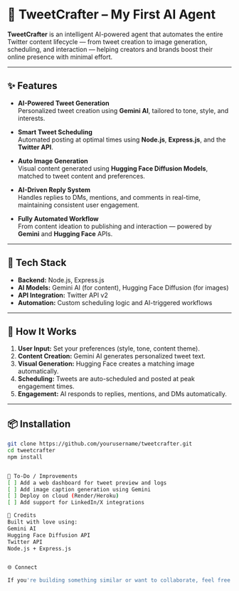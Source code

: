 # 🚀 TweetCrafter – My First AI Agent

**TweetCrafter** is an intelligent AI-powered agent that automates the entire Twitter content lifecycle — from tweet creation to image generation, scheduling, and interaction — helping creators and brands boost their online presence with minimal effort.

---

## ✨ Features

- **AI-Powered Tweet Generation**  
  Personalized tweet creation using **Gemini AI**, tailored to tone, style, and interests.

- **Smart Tweet Scheduling**  
  Automated posting at optimal times using **Node.js**, **Express.js**, and the **Twitter API**.

- **Auto Image Generation**  
  Visual content generated using **Hugging Face Diffusion Models**, matched to tweet content and preferences.

- **AI-Driven Reply System**  
  Handles replies to DMs, mentions, and comments in real-time, maintaining consistent user engagement.

- **Fully Automated Workflow**  
  From content ideation to publishing and interaction — powered by **Gemini** and **Hugging Face** APIs.

---

## 🧠 Tech Stack

- **Backend:** Node.js, Express.js  
- **AI Models:** Gemini AI (for content), Hugging Face Diffusion (for images)  
- **API Integration:** Twitter API v2  
- **Automation:** Custom scheduling logic and AI-triggered workflows

---

## 🚀 How It Works

1. **User Input:** Set your preferences (style, tone, content theme).
2. **Content Creation:** Gemini AI generates personalized tweet text.
3. **Visual Generation:** Hugging Face creates a matching image automatically.
4. **Scheduling:** Tweets are auto-scheduled and posted at peak engagement times.
5. **Engagement:** AI responds to replies, mentions, and DMs automatically.

---

## 📦 Installation

```bash
git clone https://github.com/yourusername/tweetcrafter.git
cd tweetcrafter
npm install


📌 To-Do / Improvements
[ ] Add a web dashboard for tweet preview and logs
[ ] Add image caption generation using Gemini
[ ] Deploy on cloud (Render/Heroku)
[ ] Add support for LinkedIn/X integrations

🙌 Credits
Built with love using:
Gemini AI
Hugging Face Diffusion API
Twitter API
Node.js + Express.js


🌐 Connect

If you're building something similar or want to collaborate, feel free to connect with me on LinkedIn or open an issue!

